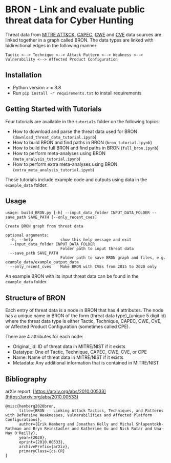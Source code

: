 # BRON - Link and evaluate public threat data for Cyber Hunting

Threat data from [MITRE ATT&CK](https://attack.mitre.org/), [CAPEC](https://capec.mitre.org/), [CWE](https://cwe.mitre.org/) and [CVE](https://nvd.nist.gov) data sources are linked together in a graph called BRON. The data types are linked with bidirectional edges in the following manner:
```
Tactic <--> Technique <--> Attack Pattern <--> Weakness <--> Vulnerability <--> Affected Product Configuration
```

## Installation

- Python version > = 3.8
- Run `pip install -r requirements.txt` to install requirements

## Getting Started with Tutorials
Four tutorials are available in the `tutorials` folder on the following topics:
- How to download and parse the threat data used for BRON (`download_threat_data_tutorial.ipynb`)
- How to build BRON and find paths in BRON (`bron_tutorial.ipynb`)
- How to build the full BRON and find paths in BRON (`full_bron.ipynb`)
- How to perform meta-analyses using BRON (`meta_analysis_tutorial.ipynb`)
- How to perform extra meta-analyses using BRON (`extra_meta_analysis_tutorial.ipynb`)

These tutorials include example code and outputs using data in the `example_data` folder.

## Usage
```
usage: build_BRON.py [-h] --input_data_folder INPUT_DATA_FOLDER --save_path SAVE_PATH [--only_recent_cves]

Create BRON graph from threat data

optional arguments:
  -h, --help            show this help message and exit
  --input_data_folder INPUT_DATA_FOLDER
                        Folder path to input threat data
  --save_path SAVE_PATH
                        Folder path to save BRON graph and files, e.g. example_data/example_output_data
  --only_recent_cves    Make BRON with CVEs from 2015 to 2020 only
```

An example BRON with its input threat data can be found in the `example_data` folder.

## Structure of BRON
Each entry of threat data is a node in BRON that has 4 attributes. The node has a unique name in BRON of the form (threat data type)\_(unique 5 digit id) where the threat data type is either Tactic, Technique, CAPEC, CWE, CVE, or Affected Product Configuration (sometimes called CPE).

There are 4 attributes for each node:
- Original_id: ID of threat data in MITRE/NIST if it exists
- Datatype: One of Tactic, Technique, CAPEC, CWE, CVE, or CPE
- Name: Name of threat data in MITRE/NIST if it exists
- Metadata: Any additional information that is contained in MITRE/NIST

## Bibliography

arXiv report: [https://arxiv.org/abs/2010.00533](https://arxiv.org/abs/2010.00533)

```
@misc{hemberg2020bron,
      title={BRON -- Linking Attack Tactics, Techniques, and Patterns with Defensive Weaknesses, Vulnerabilities and Affected Platform Configurations}, 
      author={Erik Hemberg and Jonathan Kelly and Michal Shlapentokh-Rothman and Bryn Reinstadler and Katherine Xu and Nick Rutar and Una-May O'Reilly},
      year={2020},
      eprint={2010.00533},
      archivePrefix={arXiv},
      primaryClass={cs.CR}
}
```

